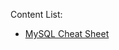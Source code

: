 
Content List:
 - [MySQL Cheat Sheet](https://raw.githubusercontent.com/opiran-club/mysql-cheatsheet/main/mysql/mysql.md)
